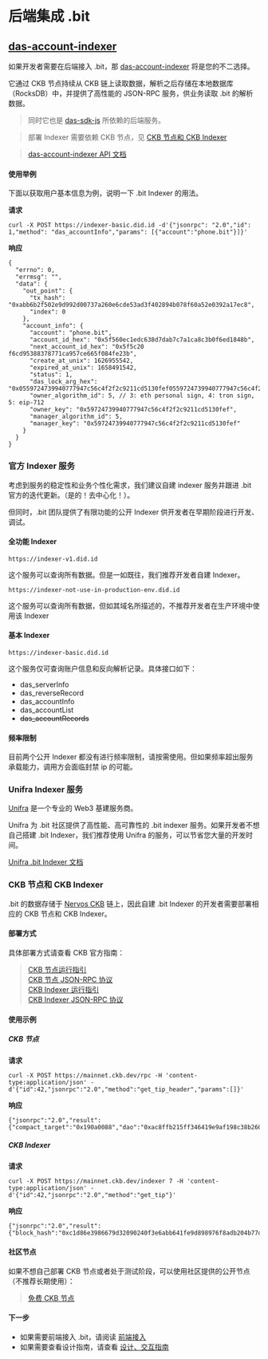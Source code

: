 # 后端集成 .bit

## [das-account-indexer](https://github.com/dotbitHQ/das-account-indexer)
如果开发者需要在后端接入 .bit，那 [das-account-indexer](https://github.com/dotbitHQ/das-account-indexer) 将是您的不二选择。

它通过 CKB 节点持续从 CKB 链上读取数据，解析之后存储在本地数据库（RocksDB）中，并提供了高性能的 JSON-RPC 服务，供业务读取 .bit 的解析数据。

> 同时它也是 [das-sdk-js](./integration-frontend.md#das-sdk-js) 所依赖的后端服务。

> 部署 Indexer 需要依赖 CKB 节点，见 [CKB 节点和 CKB Indexer](#ckb-节点和-ckb-indexer)

> [das-account-indexer API 文档](https://github.com/dotbitHQ/das-account-indexer/blob/main/API.md)

#### 使用举例
下面以获取用户基本信息为例，说明一下 .bit Indexer 的用法。

**请求**
```shell
curl -X POST https://indexer-basic.did.id -d'{"jsonrpc": "2.0","id": 1,"method": "das_accountInfo","params": [{"account":"phone.bit"}]}'
```

**响应**
```json5
{
  "errno": 0,
  "errmsg": "",
  "data": {
    "out_point": {
      "tx_hash": "0xabb6b2f502e9d992d00737a260e6cde53ad3f402894b078f60a52e0392a17ec8",
      "index": 0
    },
    "account_info": {
      "account": "phone.bit",
      "account_id_hex": "0x5f560ec1edc638d7dab7c7a1ca8c3b0f6ed1848b",
      "next_account_id_hex": "0x5f5c20  f6cd95388378771ca957ce665f084fe23b",
      "create_at_unix": 1626955542,
      "expired_at_unix": 1658491542,
      "status": 1,
      "das_lock_arg_hex": "0x0559724739940777947c56c4f2f2c9211cd5130fef0559724739940777947c56c4f2f2c9211cd5130fef",
      "owner_algorithm_id": 5, // 3: eth personal sign, 4: tron sign, 5: eip-712
      "owner_key": "0x59724739940777947c56c4f2f2c9211cd5130fef",
      "manager_algorithm_id": 5,
      "manager_key": "0x59724739940777947c56c4f2f2c9211cd5130fef"
    }
  }
}
```

### 官方 Indexer 服务
考虑到服务的稳定性和业务个性化需求，我们建议自建 indexer 服务并跟进 .bit 官方的迭代更新。（是的！去中心化！）。

但同时，.bit 团队提供了有限功能的公开 Indexer 供开发者在早期阶段进行开发、调试。

#### 全功能 Indexer

```shell
https://indexer-v1.did.id
```
这个服务可以查询所有数据。但是一如既往，我们推荐开发者自建 Indexer。

```shell
https://indexer-not-use-in-production-env.did.id
```
这个服务可以查询所有数据，但如其域名所描述的，不推荐开发者在生产环境中使用该 Indexer

#### 基本 Indexer

```shell
https://indexer-basic.did.id
```

这个服务仅可查询账户信息和反向解析记录。具体接口如下：
- das_serverInfo
- das_reverseRecord
- das_accountInfo
- das_accountList
- ~~das_accountRecords~~

#### 频率限制
目前两个公开 Indexer 都没有进行频率限制，请按需使用。但如果频率超出服务承载能力，调用方会面临封禁 ip 的可能。

### Unifra Indexer 服务
[Unifra](https://unifra.io/) 是一个专业的 Web3 基建服务商。

Unifra 为 .bit 社区提供了高性能、高可靠性的 .bit indexer 服务。如果开发者不想自己搭建 .bit Indexer，我们推荐使用 Unifra 的服务，可以节省您大量的开发时间。

[Unifra .bit Indexer 文档](https://docs.unifra.io/chain-apis/dotbit-.bit-indexer)

### CKB 节点和 CKB Indexer

.bit 的数据存储于 [Nervos CKB](https://github.com/nervosnetwork/ckb) 链上，因此自建 .bit Indexer 的开发者需要部署相应的 CKB 节点和 CKB Indexer。

#### 部署方式

具体部署方式请查看 CKB 官方指南：

> [CKB 节点运行指引](https://docs.nervos.org/docs/basics/guides/mainnet)  
> [CKB 节点 JSON-RPC 协议](https://github.com/nervosnetwork/ckb/blob/master/rpc/README.md)   
> [CKB Indexer 运行指引](https://github.com/nervosnetwork/ckb-indexer)  
> [CKB Indexer JSON-RPC 协议](https://github.com/nervosnetwork/ckb-indexer#rpc)

[//]: # (> [CKB Indexer 运行指引]&#40;https://github.com/nervosnetwork/mercury&#41;  )
[//]: # (> [CKB Indexer JSON-RPC 协议]&#40;https://github.com/nervosnetwork/mercury/blob/main/core/rpc/README.md&#41;)

#### 使用示例

##### CKB 节点
**请求**
```shell
curl -X POST https://mainnet.ckb.dev/rpc -H 'content-type:application/json' -d'{"id":42,"jsonrpc":"2.0","method":"get_tip_header","params":[]}'
```

**响应**
```json5
{"jsonrpc":"2.0","result":{"compact_target":"0x190a0088","dao":"0xac8ffb215ff346419e9af198c38b26000e53d3ad69969403002bdb8b29d71a07","epoch":"0x41c03f40014bb","extra_hash":"0x0000000000000000000000000000000000000000000000000000000000000000","hash":"0x13251222fc73918701aafc8edbb08057dde7ca95d9709990616fb8802b73af9d","nonce":"0x990fa3bc251b0000000000086019030c","number":"0x6a37e1","parent_hash":"0x4ea3a7a40877471c9a6b98306fbe453007a5306887ff8a05ab5393166f7d0f86","proposals_hash":"0x91cea8c15a4b9b0324561f629ff13aff4522f8a925671dfb8650256f7e68692d","timestamp":"0x180509c0e87","transactions_root":"0xf908c0afd0650812557edf3c346ad0f5ae9a44c24cc6cd58db4e6171631f7bbb","version":"0x0"},"id":42}
```

##### CKB Indexer
**请求**
```shell
curl -X POST https://mainnet.ckb.dev/indexer 7 -H 'content-type:application/json' -d'{"id":42,"jsonrpc":"2.0","method":"get_tip"}'
```
**响应**
```json5
{"jsonrpc":"2.0","result":{"block_hash":"0xc1d86e3986679d32090240f3e6abb641fe9d898976f8adb204b77d34ce11f3ec","block_number":"0x6a37db"},"id":42}
```

[//]: # (#### 官方节点)

[//]: # (> 这里是 Mercury 节点，并不是 indexer，暂时不兼容)

[//]: # (如果不想自己部署 CKB 节点或者处于测试阶段，可以使用 CKB 官方提供的公开节点：)

[//]: # (**CKB 节点**:)

[//]: # (`https://ckb.ckbstack.org/mainnet`)

[//]: # (**CKB Indexer**:)

[//]: # (`https://mercury.ckbstack.org/mainnet`)


#### 社区节点
如果不想自己部署 CKB 节点或者处于测试阶段，可以使用社区提供的公开节点（不推荐长期使用）：

> [免费 CKB 节点](https://talk.nervos.org/t/free-node-rpc-and-indexer-rpc-for-ckb-developers/4948)


#### 下一步
- 如果需要前端接入 .bit，请阅读 [前端接入](./integration-frontend.md)
- 如果需要查看设计指南，请查看 [设计、交互指南](./design-guide.md)